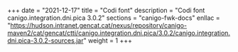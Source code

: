 +++
date        = "2021-12-17"
title       = "Codi font"
description = "Codi font canigo.integration.dni.pica 3.0.2"
sections    = "canigo-fwk-docs"
enllac		= "https://hudson.intranet.gencat.cat/nexus/repository/canigo-maven2/cat/gencat/ctti/canigo.integration.dni.pica/3.0.2/canigo.integration.dni.pica-3.0.2-sources.jar"
weight		= 1
+++
